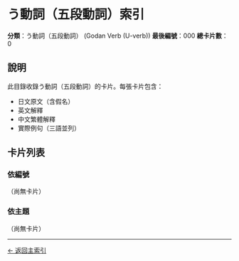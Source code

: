 # う動詞（五段動詞）索引

**分類**：う動詞（五段動詞） (Godan Verb (U-verb))
**最後編號**：000
**總卡片數**：0

## 說明

此目錄收錄う動詞（五段動詞）的卡片。每張卡片包含：
- 日文原文（含假名）
- 英文解釋
- 中文繁體解釋
- 實際例句（三語並列）

## 卡片列表

### 依編號

（尚無卡片）

### 依主題

（尚無卡片）

---

[← 返回主索引](../index.md)
